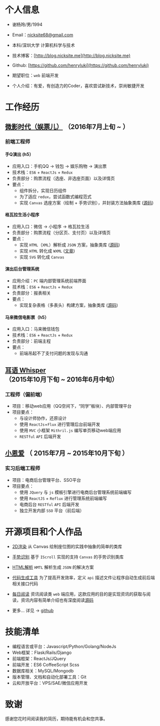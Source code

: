 
# 个人信息

- 谢杨玲/男/1994

- Email：nicksite68@gmail.com

- 本科/深圳大学 计算机科学与技术

- 技术博客：[http://blog.nicksite.me](http://blog.nicksite.me)

- Github: [https://github.com/henryluki](https://github.com/henryluki)

- 期望职位：`web` 前端开发

- 个人介绍：有爱，有创造力的Coder，喜欢尝试新技术，崇尚敏捷开发

# 工作经历

## [微影时代（娱票儿）](http://www.yupiao.com) （2016年7月上旬 ~ ）

### 前端工程师

#### 手Q演出 (h5）

- 应用入口：手机QQ -> 钱包 -> 娱乐购物 -> 演出票
- 技术栈：`ES6` + `ReactJs` + `Redux`
- 负责部分：购票流程（选座、非选座页面）以及详情页
- 要点：
  - 组件拆分，实现日历组件
  - 为了适应 `redux`，尝试函数式编程范式
  - 实现 `Canvas` 选座方案（绘制 + 手势识别），并封装方法抽象类库 ([源码](https://github.com/weiying-shenzhen/weRender))

#### 格瓦拉生活小程序

- 应用入口：微信 -> 小程序 -> 格瓦拉生活
- 负责部分：购票流程（分区页、支付页）以及详情页
- 要点：
  - 实现 `HTML`（`XML`）解析成 `JSON` 方案，抽象类库 ([源码](https://github.com/henryluki/html-parser))
  - 实现 `HTML` 转化成 `WXML` ([文章](http://blog.nicksite.me/index.php/archives/418.html))
  - 实现 `SVG` 转化成 `Canvas`

#### 演出后台管理系统

- 应用介绍：`PC` 端内部管理系统前端界面
- 技术栈：`ES6` + `ReactJs` + `Redux`
- 负责部分：报表相关
- 要点：
  - 实现复杂表格（多表头）构建方案，抽象类库 ([源码](https://github.com/weiying-shenzhen/weTable))

#### 马来微信电影票（h5）

- 应用入口：马来微信钱包
- 技术栈：`ES6` + `ReactJs` + `Redux`
- 负责部分：前端主程
- 要点：
  - 前端吊起不了支付问题的发现与沟通

## [耳语 Whisper](http://www.eryuapp.com) （2015年10月下旬 ~ 2016年6月中旬）

### 工程师（偏前端）

- 项目：移动web应用（QQ空间下，“同学”板块）、内部管理平台
- 项目要点：
  - 与设计师协作，还原设计
  - 使用 `ReactJs`+`Flux` 进行管理后台前端开发
  - 使用 `MVC` 小框架 `Mithril.js` 编写单页移动web端应用
  - `RESTful` `API` 后端开发

## [小恩爱](http://www.xiaoenai.com) （ 2015年7月 ~ 2015年10月下旬 ）

### 实习后端工程师

- 项目：电商后台管理平台、SSO平台
- 项目要点：
  - 使用 `JQuery` 与 `js` 模板引擎进行电商后台管理系统前端编写
  - 使用 `ReactJS` + `Reflux` 进行管理系统前端编写
  - 电商后台 `RESTful` `API` 后端开发
  - 独立开发内部 `SSO` 平台（前后端）

# 开源项目和个人作品

- [2D渲染](https://github.com/weiying-shenzhen/weRender) 从 Canvas 绘制座位图的实践中抽象的简单的类库

- [手势识别](https://github.com/weiying-shenzhen/weScroll) 基于 `IScroll` 实现的支持 `Canvas` 的手势识别类库

- [HTML解析](https://github.com/henryluki/html-parser) `HMTL` 解析生成 `JSON` 的解决方案

- [代码生成工具](https://github.com/henryluki/acgt)
为了提高开发效率，定义 `api` 描述文件让程序自动生成前后端相关接口代码

- [每日阅读](http://readdaily.cc) 资讯阅读类 `web` 端应用，这款应用的目的是实现资讯的获取与阅读，资讯内容有简单介绍也有深度阅读[源码](https://github.com/henryluki/readdaily)

- 更多... 详见 -> [github](https://github.com/henryluki?tab=repositories)

# 技能清单

- 编程语言或平台：Javascript/Python/Golang/NodeJs
- Web框架：Flask/Rails/Django
- 前端框架：ReactJs/JQuery
- 前端开发：ES6 CoffeeScript Scss
- 数据库相关：MySQL/Mongodb
- 版本管理、文档和自动化部署工具：Git
- 云和开放平台：VPS/SAE/微信应用开发

# 致谢

感谢您花时间阅读我的简历，期待能有机会和您共事。
